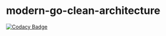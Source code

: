 # modern-go-clean-architecture
[![Codacy Badge](https://api.codacy.com/project/badge/Grade/e7cbebf67a124a7fb6e21926ec624495)](https://app.codacy.com/gh/UGOTAXI/modern-go-clean-architecture?utm_source=github.com&utm_medium=referral&utm_content=UGOTAXI/modern-go-clean-architecture&utm_campaign=Badge_Grade)